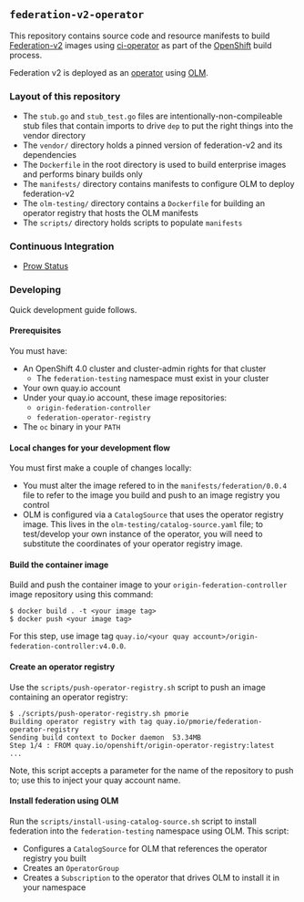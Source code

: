 ## `federation-v2-operator`

This repository contains source code and resource manifests to build
[Federation-v2](https://github.com/kubernetes-sigs/federation-v2) images
using [ci-operator](https://github.com/openshift/ci-operator) as part of the
[OpenShift](https://openshift.com) build process.

Federation v2 is deployed as an [operator](https://coreos.com/operators) using
[OLM](https://github.com/operator-framework/operator-lifecycle-management).

### Layout of this repository

- The `stub.go` and `stub_test.go` files are intentionally-non-compileable stub
  files that contain imports to drive `dep` to put the right things into the
  vendor directory
- The `vendor/` directory holds a pinned version of federation-v2 and its
  dependencies
- The `Dockerfile` in the root directory is used to build enterprise images and
  performs binary builds only
- The `manifests/` directory contains manifests to configure OLM to deploy
  federation-v2
- The `olm-testing/` directory contains a `Dockerfile` for building an operator
  registry that hosts the OLM manifests
- The `scripts/` directory holds scripts to populate `manifests`

### Continuous Integration

- [Prow Status](https://deck-ci.svc.ci.openshift.org/?repo=openshift%2Ffederation-v2-operator)

### Developing

Quick development guide follows.

#### Prerequisites

You must have:

- An OpenShift 4.0 cluster and cluster-admin rights for that cluster
  - The `federation-testing` namespace must exist in your cluster
- Your own quay.io account
- Under your quay.io account, these image repositories:
  - `origin-federation-controller`
  - `federation-operator-registry`
- The `oc` binary in your `PATH`

#### Local changes for your development flow

You must first make a couple of changes locally:

- You must alter the image refered to in the `manifests/federation/0.0.4` file
  to refer to the image you build and push to an image registry you control
- OLM is configured via a `CatalogSource` that uses the operator registry image.
  This lives in the `olm-testing/catalog-source.yaml` file; to test/develop your
  own instance of the operator, you will need to substitute the coordinates of
  your operator registry image.

#### Build the container image

Build and push the container image to your `origin-federation-controller` image
repository using this command:

```
$ docker build . -t <your image tag>
$ docker push <your image tag>
```

For this step, use image tag `quay.io/<your quay account>/origin-federation-controller:v4.0.0`.

#### Create an operator registry

Use the `scripts/push-operator-registry.sh` script to push an image containing
an operator registry:

```
$ ./scripts/push-operator-registry.sh pmorie
Building operator registry with tag quay.io/pmorie/federation-operator-registry
Sending build context to Docker daemon  53.34MB
Step 1/4 : FROM quay.io/openshift/origin-operator-registry:latest
...
```

Note, this script accepts a parameter for the name of the repository to push to;
use this to inject your quay account name.

#### Install federation using OLM

Run the `scripts/install-using-catalog-source.sh` script to install federation
into the `federation-testing` namespace using OLM. This script:

- Configures a `CatalogSource` for OLM that references the operator registry you built
- Creates an `OperatorGroup` 
- Creates a `Subscription` to the operator that drives OLM to install it in your namespace
